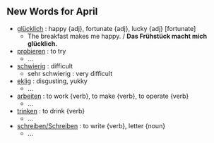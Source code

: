 ## New Words for April

- [glücklich](http://www.dict.cc/?s=gl%C3%BCcklich) : happy {adj}, fortunate {adj}, lucky {adj} [fortunate]
  - The breakfast makes me happy. / **Das Frühstück macht mich glücklich.**
- [probieren](http://www.dict.cc/?s=probieren) : to try
  - ...
- [schwierig](http://www.dict.cc/?s=schwierig) : difficult
  - sehr schwierig : very difficult
- [eklig](http://www.dict.cc/?s=eklig) : disgusting, yukky
  - ...
- [arbeiten](http://www.linguee.de/deutsch-englisch/search?source=auto&query=arbeiten) : to work {verb}, to make {verb}, to operate {verb}
  - ...
- [trinken](http://www.linguee.de/deutsch-englisch/uebersetzung/trinken.html) : to drink {verb}
  - ...
- [schreiben/Schreiben](http://www.linguee.de/deutsch-englisch/search?source=auto&query=schreiben) :  to write {verb}, letter {noun}
  - ...

